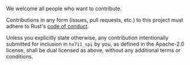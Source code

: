 We welcome all people who want to contribute. 

Contributions in any form (issues, pull requests, etc.) to this project
must adhere to Rust's [code of conduct][].

Unless you explicitly state otherwise, any contribution intentionally submitted
for inclusion in `hx711_spi` by you, as defined in the Apache-2.0 license, shall be
dual licensed as above, without any additional terms or conditions.

[code of conduct]: https://www.rust-lang.org/policies/code-of-conduct
